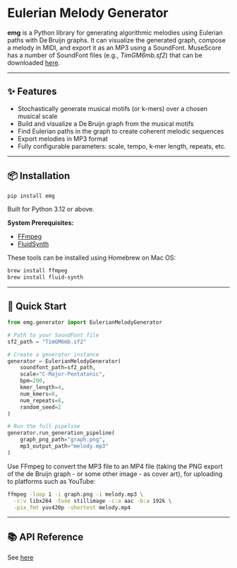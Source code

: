 # Eulerian Melody Generator

**emg** is a Python library for generating algorithmic melodies using Eulerian paths with De Bruijn graphs. It can visualize the generated graph, compose a melody in MIDI, and export it as an MP3 using a SoundFont. MuseScore has a number of SoundFont files (e.g., *TimGM6mb.sf2*) that can be downloaded [here](https://musescore.org/en/handbook/3/soundfonts-and-sfz-files).

---

## ✨ Features

- Stochastically generate musical motifs (or k-mers) over a chosen musical scale
- Build and visualize a De Bruijn graph from the musical motifs
- Find Eulerian paths in the graph to create coherent melodic sequences
- Export melodies in MP3 format
- Fully configurable parameters: scale, tempo, k‑mer length, repeats, etc.

---

## 📦 Installation

```bash
pip install emg
```

Built for Python 3.12 or above.

**System Prerequisites:**

- [FFmpeg](https://ffmpeg.org/)
- [FluidSynth](https://www.fluidsynth.org/)

These tools can be installed using Homebrew on Mac OS:

```bash
brew install ffmpeg
brew install fluid-synth
```

---

## 🚀 Quick Start

```Python
from emg.generator import EulerianMelodyGenerator

# Path to your SoundFont file
sf2_path = "TimGM6mb.sf2"

# Create a generator instance
generator = EulerianMelodyGenerator(
    soundfont_path=sf2_path,
    scale="C-Major-Pentatonic",
    bpm=200,
    kmer_length=4,
    num_kmers=8,
    num_repeats=8,
    random_seed=2
)

# Run the full pipeline
generator.run_generation_pipeline(
    graph_png_path="graph.png",
    mp3_output_path="melody.mp3"
)
```

Use FFmpeg to convert the MP3 file to an MP4 file (taking the PNG export of the de Bruijn graph - or some other image - as cover art), for uploading to platforms such as YouTube:
```Bash
ffmpeg -loop 1 -i graph.png -i melody.mp3 \
  -c:v libx264 -tune stillimage -c:a aac -b:a 192k \
  -pix_fmt yuv420p -shortest melody.mp4
```

---

## 📚 API Reference

See [here](https://github.com/ckstash/emg/blob/main/API.md)
